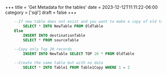 +++
title = 'Get Metadata for the tables'
date = 2023-12-12T11:11:22-06:00
category = ['sql']
draft = false
+++


```sql
    --If new table does not exist and you want to make a copy of old table with everything
		SELECT * INTO NewTable FROM OldTable
	Else
		INSERT INTO destinationTable
        SELECT * FROM sourceTable
	
    --Copy only Top 20 records 
		INSERT INTO NewTable SELECT TOP 20 * FROM OldTable

	--Create the same table but with no data
        SELECT * INTO Table1 FROM Table1Copy WHERE 1 = 2
    
```